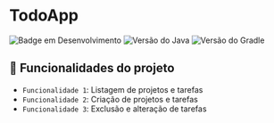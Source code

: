 # TodoApp

![Badge em Desenvolvimento](https://img.shields.io/badge/STATUS-EM%20DESENVOLVIMENTO-blue)
![Versão do Java](https://img.shields.io/badge/Java-v.11%2B-brightgreen)
![Versão do Gradle](https://img.shields.io/badge/Gradle-v.7.4.2-brightgreen)

 ## :hammer: Funcionalidades do projeto

- `Funcionalidade 1`: Listagem de projetos e tarefas
- `Funcionalidade 2`: Criação de projetos e tarefas
- `Funcionalidade 3`: Exclusão e alteração de tarefas
